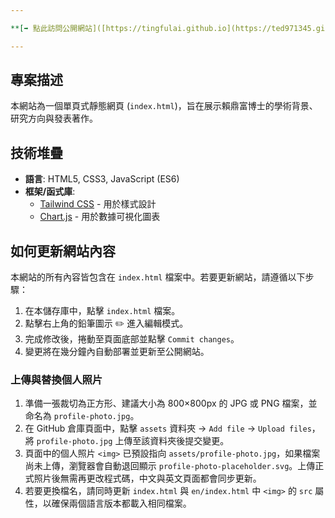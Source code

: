 ```yaml
---

**[➡️ 點此訪問公開網站]([https://tingfulai.github.io](https://ted971345.github.io/tingfulai.github.io/)**

---
```


## 專案描述

本網站為一個單頁式靜態網頁 (`index.html`)，旨在展示賴鼎富博士的學術背景、研究方向與發表著作。

## 技術堆疊

* **語言**: HTML5, CSS3, JavaScript (ES6)
* **框架/函式庫**:
    * [Tailwind CSS](https://tailwindcss.com/) - 用於樣式設計
    * [Chart.js](https://www.chartjs.org/) - 用於數據可視化圖表

## 如何更新網站內容

本網站的所有內容皆包含在 `index.html` 檔案中。若要更新網站，請遵循以下步驟：

1.  在本儲存庫中，點擊 `index.html` 檔案。
2.  點擊右上角的鉛筆圖示 ✏️ 進入編輯模式。
3.  完成修改後，捲動至頁面底部並點擊 `Commit changes`。
4.  變更將在幾分鐘內自動部署並更新至公開網站。

### 上傳與替換個人照片

1. 準備一張裁切為正方形、建議大小為 800×800px 的 JPG 或 PNG 檔案，並命名為 `profile-photo.jpg`。
2. 在 GitHub 倉庫頁面中，點擊 `assets` 資料夾 → `Add file` → `Upload files`，將 `profile-photo.jpg` 上傳至該資料夾後提交變更。
3. 頁面中的個人照片 `<img>` 已預設指向 `assets/profile-photo.jpg`，如果檔案尚未上傳，瀏覽器會自動退回顯示 `profile-photo-placeholder.svg`。上傳正式照片後無需再更改程式碼，中文與英文頁面都會同步更新。
4. 若要更換檔名，請同時更新 `index.html` 與 `en/index.html` 中 `<img>` 的 `src` 屬性，以確保兩個語言版本都載入相同檔案。
